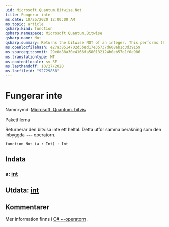 ```yaml
---
uid: Microsoft.Quantum.Bitwise.Not
title: Fungerar inte
ms.date: 10/26/2020 12:00:00 AM
ms.topic: article
qsharp.kind: function
qsharp.namespace: Microsoft.Quantum.Bitwise
qsharp.name: Not
qsharp.summary: Returns the bitwise NOT of an integer. This performs the same computation as the built-in `~~~` operator.
ms.openlocfilehash: e27a38514702d5bed17e35737d608ab1c3d39159
ms.sourcegitcommit: 29e0d88a30e4166fa580132124b0eb57e1f0e986
ms.translationtype: MT
ms.contentlocale: sv-SE
ms.lasthandoff: 10/27/2020
ms.locfileid: "92729838"
---
```

# <a name="not-function"></a>Fungerar inte

Namnrymd: [Microsoft. Quantum. bitvis](xref:Microsoft.Quantum.Bitwise)

Paketfilerna [](https://nuget.org/packages/)


Returnerar den bitvisa inte ett heltal.
Detta utför samma beräkning som den inbyggda `~~~` operatorn.

```qsharp
function Not (a : Int) : Int
```


## <a name="input"></a>Indata

### <a name="a--int"></a>a: [int](xref:microsoft.quantum.lang-ref.int)





## <a name="output--int"></a>Utdata: [int](xref:microsoft.quantum.lang-ref.int)



## <a name="remarks"></a>Kommentarer

Mer information finns i [C# ~-operatorn](https://docs.microsoft.com/dotnet/csharp/language-reference/operators/bitwise-complement-operator) .
